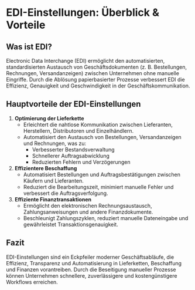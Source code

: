 # EDI-Einstellungen: Überblick & Vorteile

## **Was ist EDI?**

Electronic Data Interchange (EDI) ermöglicht den automatisierten, standardisierten Austausch von Geschäftsdokumenten (z. B. Bestellungen, Rechnungen, Versandanzeigen) zwischen Unternehmen ohne manuelle Eingriffe. Durch die Ablösung papierbasierter Prozesse verbessert EDI die Effizienz, Genauigkeit und Geschwindigkeit in der Geschäftskommunikation.

## **Hauptvorteile der EDI-Einstellungen**

1. **Optimierung der Lieferkette**
   * Erleichtert die nahtlose Kommunikation zwischen Lieferanten, Herstellern, Distributoren und Einzelhändlern.
   * Automatisiert den Austausch von Bestellungen, Versandanzeigen und Rechnungen, was zu:
     * Verbesserter Bestandsverwaltung
     * Schnellerer Auftragsabwicklung
     * Reduzierten Fehlern und Verzögerungen
2. **Effizientere Beschaffung**
   * Automatisiert Bestellungen und Auftragsbestätigungen zwischen Käufern und Lieferanten.
   * Reduziert die Bearbeitungszeit, minimiert manuelle Fehler und verbessert die Auftragsverfolgung.
3. **Effiziente Finanztransaktionen**
   * Ermöglicht den elektronischen Rechnungsaustausch, Zahlungsanweisungen und andere Finanzdokumente.
   * Beschleunigt Zahlungszyklen, reduziert manuelle Dateneingabe und gewährleistet Transaktionsgenauigkeit.

## **Fazit**

EDI-Einstellungen sind ein Eckpfeiler moderner Geschäftsabläufe, die Effizienz, Transparenz und Automatisierung in Lieferketten, Beschaffung und Finanzen vorantreiben. Durch die Beseitigung manueller Prozesse können Unternehmen schnellere, zuverlässigere und kostengünstigere Workflows erreichen.
